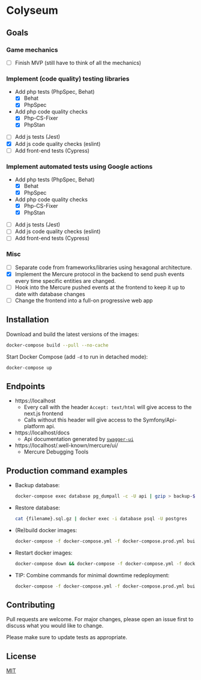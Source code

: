 # Colyseum

## Goals

### Game mechanics

- [ ] Finish MVP (still have to think of all the mechanics)

### Implement (code quality) testing libraries

- Add php tests (PhpSpec, Behat)
  - [X] Behat
  - [X] PhpSpec
- Add php code quality checks
  - [X] Php-CS-Fixer
  - [X] PhpStan
- [ ] Add js tests (Jest)
- [X] Add js code quality checks (eslint)
- [ ] Add front-end tests (Cypress)

### Implement automated tests using Google actions

- Add php tests (PhpSpec, Behat)
  - [X] Behat
  - [X] PhpSpec
- Add php code quality checks
  - [X] Php-CS-Fixer
  - [X] PhpStan
- [ ] Add js tests (Jest)
- [ ] Add js code quality checks (eslint)
- [ ] Add front-end tests (Cypress)

### Misc

- [ ] Separate code from frameworks/libraries using hexagonal architecture.
- [X] Implement the Mercure protocol in the backend to send push events every time specific entities are changed.
- [ ] Hook into the Mercure pushed events at the frontend to keep it up to date with database changes
- [ ] Change the frontend into a full-on progressive web app

## Installation

Download and build the latest versions of the images:
```bash
docker-compose build --pull --no-cache
```

Start Docker Compose (add `-d` to run in detached mode):
```bash
docker-compose up
```

## Endpoints

- https://localhost
  - Every call with the header `Accept: text/html` will give access to the next.js frontend
  - Calls without this header will give access to the Symfony/Api-platform api.
- https://localhost/docs
  - Api documentation generated by [`swagger-ui`](https://swagger.io/tools/swagger-ui/) 
- https://localhost/.well-known/mercure/ui/
  - Mercure Debugging Tools

## Production command examples

- Backup database: 
  ```bash
  docker-compose exec database pg_dumpall -c -U api | gzip > backup-$(date +"%Y-%m-%d_%H_%M_%S").sql.gz
  ```
  
- Restore database:
  ```bash
  cat {filename}.sql.gz | docker exec -i database psql -U postgres
  ```
  
- (Re)build docker images: 
  ```bash
  docker-compose -f docker-compose.yml -f docker-compose.prod.yml build
  ```
  
- Restart docker images: 
  ```bash
  docker-compose down && docker-compose -f docker-compose.yml -f docker-compose.prod.yml up -d
  ```

- TIP: Combine commands for minimal downtime redeployment: 
  ```bash
  docker-compose -f docker-compose.yml -f docker-compose.prod.yml build && docker-compose down && docker-compose -f docker-compose.yml -f docker-compose.prod.yml up -d
  ```

## Contributing
Pull requests are welcome. For major changes, please open an issue first to discuss what you would like to change.

Please make sure to update tests as appropriate.

## License
[MIT](https://choosealicense.com/licenses/mit/)
